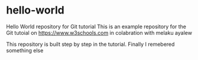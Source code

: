 # hello-world
Hello World repository for Git tutorial
This is an example repository for the Git tutoial on https://www.w3schools.com in colabration with melaku ayalew

This repository is built step by step in the tutorial.
Finally I remebered something else
